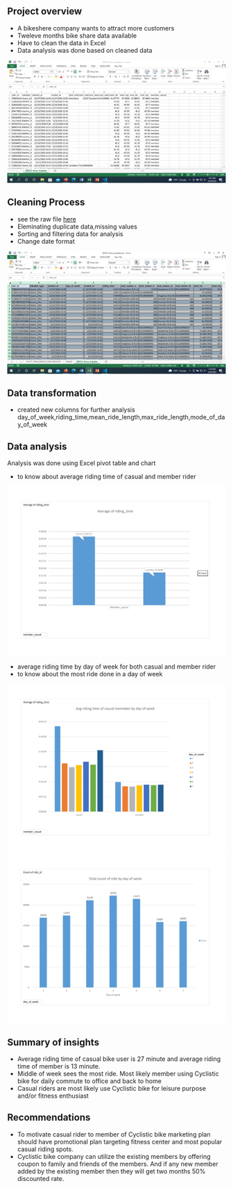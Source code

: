 ## Project overview
- A bikeshere company wants to attract more customers
- Tweleve months bike share data available
- Have to clean the data in Excel 
- Data analysis was done based on cleaned data

![Dirty data](/images/dirty_data.png) 
## Cleaning Process
- see the raw file [here](https://github.com/ajunayed/Ashiq_Junayed_Projects/blob/main/202012-divvy-tripdata.csv)
- Eleminating duplicate data,missing values
- Sorting and filtering data for analysis
- Change date format 

![cleaned data](/images/cleaned%20data.png)
## Data transformation
- created new columns for further analysis day_of_week,riding_time,mean_ride_length,max_ride_length,mode_of_day_of_week
## Data analysis
Analysis was done using Excel pivot table and chart 
- to know about average riding time of casual and member rider

![Avg riding time](/images/Avg-riding-time.png)
- average riding time by day of week for both casual and member rider
- to know about the most ride done in a day of week

![Avg riding time of casual member vs day of week](/images/Avg%20riding%20time%20of%20casual%20member%20vs%20day%20of%20week.png)
![count of ride by day of week](/images/count-of-ride-by-day-of-week.png)
## Summary of insights
- Average riding time of casual bike user is 27 minute and average riding time of member is 13 minute.
- Middle of week sees the most ride. Most likely member using Cyclistic bike for daily commute to office and back to home 
- Casual riders are most likely use Cyclistic bike for leisure purpose and/or fitness enthusiast

## Recommendations
- To motivate casual rider to member of Cyclistic bike marketing plan should have promotional plan targeting fitness center and most popular casual riding spots.
- Cyclistic bike company can utilize the existing members by offering coupon to family and friends of the members. And if any new member added by the existing member then they will get two months 50% discounted rate.
